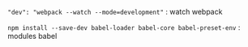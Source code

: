 `"dev": "webpack --watch --mode=development"` : watch webpack

`npm install --save-dev babel-loader babel-core babel-preset-env` : modules babel
